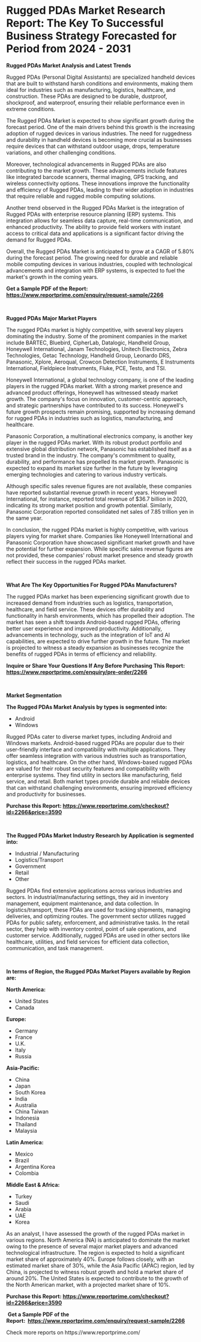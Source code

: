 <p><h1>Rugged PDAs Market Research Report: The Key To Successful Business Strategy Forecasted for Period from 2024 - 2031</h1></p><p><strong>Rugged PDAs Market Analysis and Latest Trends</strong></p>
<p><p>Rugged PDAs (Personal Digital Assistants) are specialized handheld devices that are built to withstand harsh conditions and environments, making them ideal for industries such as manufacturing, logistics, healthcare, and construction. These PDAs are designed to be durable, dustproof, shockproof, and waterproof, ensuring their reliable performance even in extreme conditions.</p><p>The Rugged PDAs Market is expected to show significant growth during the forecast period. One of the main drivers behind this growth is the increasing adoption of rugged devices in various industries. The need for ruggedness and durability in handheld devices is becoming more crucial as businesses require devices that can withstand outdoor usage, drops, temperature variations, and other challenging conditions.</p><p>Moreover, technological advancements in Rugged PDAs are also contributing to the market growth. These advancements include features like integrated barcode scanners, thermal imaging, GPS tracking, and wireless connectivity options. These innovations improve the functionality and efficiency of Rugged PDAs, leading to their wider adoption in industries that require reliable and rugged mobile computing solutions.</p><p>Another trend observed in the Rugged PDAs Market is the integration of Rugged PDAs with enterprise resource planning (ERP) systems. This integration allows for seamless data capture, real-time communication, and enhanced productivity. The ability to provide field workers with instant access to critical data and applications is a significant factor driving the demand for Rugged PDAs.</p><p>Overall, the Rugged PDAs Market is anticipated to grow at a CAGR of 5.80% during the forecast period. The growing need for durable and reliable mobile computing devices in various industries, coupled with technological advancements and integration with ERP systems, is expected to fuel the market's growth in the coming years.</p></p>
<p><strong>Get a Sample PDF of the Report:&nbsp; <a href="https://www.reportprime.com/enquiry/request-sample/2266">https://www.reportprime.com/enquiry/request-sample/2266</a></strong></p>
<p>&nbsp;</p>
<p><strong>Rugged PDAs Major Market Players</strong></p>
<p><p>The rugged PDAs market is highly competitive, with several key players dominating the industry. Some of the prominent companies in the market include BARTEC, Bluebird, CipherLab, Datalogic, Handheld Group, Honeywell International, Janam Technologies, Unitech Electronics, Zebra Technologies, Getac Technology, Handheld Group, Leonardo DRS, Panasonic, Xplore, Aeroqual, Crowcon Detection Instruments, E Instruments International, Fieldpiece Instruments, Fluke, PCE, Testo, and TSI.</p><p>Honeywell International, a global technology company, is one of the leading players in the rugged PDAs market. With a strong market presence and advanced product offerings, Honeywell has witnessed steady market growth. The company's focus on innovation, customer-centric approach, and strategic partnerships have contributed to its success. Honeywell's future growth prospects remain promising, supported by increasing demand for rugged PDAs in industries such as logistics, manufacturing, and healthcare.</p><p>Panasonic Corporation, a multinational electronics company, is another key player in the rugged PDAs market. With its robust product portfolio and extensive global distribution network, Panasonic has established itself as a trusted brand in the industry. The company's commitment to quality, durability, and performance has propelled its market growth. Panasonic is expected to expand its market size further in the future by leveraging emerging technologies and catering to various industry verticals.</p><p>Although specific sales revenue figures are not available, these companies have reported substantial revenue growth in recent years. Honeywell International, for instance, reported total revenue of $36.7 billion in 2020, indicating its strong market position and growth potential. Similarly, Panasonic Corporation reported consolidated net sales of 7.85 trillion yen in the same year.</p><p>In conclusion, the rugged PDAs market is highly competitive, with various players vying for market share. Companies like Honeywell International and Panasonic Corporation have showcased significant market growth and have the potential for further expansion. While specific sales revenue figures are not provided, these companies' robust market presence and steady growth reflect their success in the rugged PDAs market.</p></p>
<p>&nbsp;</p>
<p><strong>What Are The Key Opportunities For Rugged PDAs Manufacturers?</strong></p>
<p><p>The rugged PDAs market has been experiencing significant growth due to increased demand from industries such as logistics, transportation, healthcare, and field service. These devices offer durability and functionality in harsh environments, which has propelled their adoption. The market has seen a shift towards Android-based rugged PDAs, offering better user experience and improved productivity. Additionally, advancements in technology, such as the integration of IoT and AI capabilities, are expected to drive further growth in the future. The market is projected to witness a steady expansion as businesses recognize the benefits of rugged PDAs in terms of efficiency and reliability.</p></p>
<p><strong>Inquire or Share Your Questions If Any Before Purchasing This Report: <a href="https://www.reportprime.com/enquiry/pre-order/2266">https://www.reportprime.com/enquiry/pre-order/2266</a></strong></p>
<p>&nbsp;</p>
<p><strong>Market Segmentation</strong></p>
<p><strong>The Rugged PDAs Market Analysis by types is segmented into:</strong></p>
<p><ul><li>Android</li><li>Windows</li></ul></p>
<p><p>Rugged PDAs cater to diverse market types, including Android and Windows markets. Android-based rugged PDAs are popular due to their user-friendly interface and compatibility with multiple applications. They offer seamless integration with various industries such as transportation, logistics, and healthcare. On the other hand, Windows-based rugged PDAs are valued for their robust security features and compatibility with enterprise systems. They find utility in sectors like manufacturing, field service, and retail. Both market types provide durable and reliable devices that can withstand challenging environments, ensuring improved efficiency and productivity for businesses.</p></p>
<p><strong>Purchase this Report:&nbsp;<a href="https://www.reportprime.com/checkout?id=2266&price=3590">https://www.reportprime.com/checkout?id=2266&price=3590</a></strong></p>
<p>&nbsp;</p>
<p><strong>The Rugged PDAs Market Industry Research by Application is segmented into:</strong></p>
<p><ul><li>Industrial / Manufacturing</li><li>Logistics/Transport</li><li>Government</li><li>Retail</li><li>Other</li></ul></p>
<p><p>Rugged PDAs find extensive applications across various industries and sectors. In industrial/manufacturing settings, they aid in inventory management, equipment maintenance, and data collection. In logistics/transport, these PDAs are used for tracking shipments, managing deliveries, and optimizing routes. The government sector utilizes rugged PDAs for public safety, enforcement, and administrative tasks. In the retail sector, they help with inventory control, point of sale operations, and customer service. Additionally, rugged PDAs are used in other sectors like healthcare, utilities, and field services for efficient data collection, communication, and task management.</p></p>
<p>&nbsp;</p>
<p><strong>In terms of Region, the Rugged PDAs Market Players available by Region are:</strong></p>
<p>
    <p> <strong> North America: </strong>
        <ul>
            <li>United States</li>
            <li>Canada</li>
        </ul>
        </p> 
    <p> <strong> Europe: </strong>
        <ul>
            <li>Germany</li>
            <li>France</li>
            <li>U.K.</li>
            <li>Italy</li>
            <li>Russia</li>
        </ul>
        </p> 
    <p> <strong> Asia-Pacific: </strong>
        <ul>
            <li>China</li>
            <li>Japan</li>
            <li>South Korea</li>
            <li>India</li>
            <li>Australia</li>
            <li>China Taiwan</li>
            <li>Indonesia</li>
            <li>Thailand</li>
            <li>Malaysia</li>
        </ul>
        </p> 
    <p> <strong> Latin America: </strong>
        <ul>
            <li>Mexico</li>
            <li>Brazil</li>
            <li>Argentina Korea</li>
            <li>Colombia</li>
        </ul>
        </p> 
    <p> <strong> Middle East & Africa: </strong>
        <ul>
            <li>Turkey</li>
            <li>Saudi</li>
            <li>Arabia</li>
            <li>UAE</li>
            <li>Korea</li>
        </ul>
    </p>
    </p>
<p><p>As an analyst, I have assessed the growth of the rugged PDAs market in various regions. North America (NA) is anticipated to dominate the market owing to the presence of several major market players and advanced technological infrastructure. The region is expected to hold a significant market share of approximately 40%. Europe follows closely, with an estimated market share of 30%, while the Asia Pacific (APAC) region, led by China, is projected to witness robust growth and hold a market share of around 20%. The United States is expected to contribute to the growth of the North American market, with a projected market share of 10%.</p></p>
<p><strong>Purchase this Report: <a href="https://www.reportprime.com/checkout?id=2266&price=3590">https://www.reportprime.com/checkout?id=2266&price=3590</a></strong></p>
<p>&nbsp;<strong>Get a Sample PDF of the Report:&nbsp;&nbsp;<a href="https://www.reportprime.com/enquiry/request-sample/2266">https://www.reportprime.com/enquiry/request-sample/2266</a></strong></p>
<p><strong></strong></p>
<p>Check more reports on https://www.reportprime.com/</p>